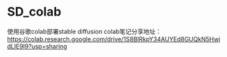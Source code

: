 # SD_colab
使用谷歌colab部署stable diffusion
colab笔记分享地址：https://colab.research.google.com/drive/1S8BlRkpY34AUYEd8GUQkN5HwjdLIE9I9?usp=sharing
